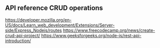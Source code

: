 ## API reference CRUD operations
https://developer.mozilla.org/en-US/docs/Learn_web_development/Extensions/Server-side/Express_Nodejs/routes
https://www.freecodecamp.org/news/create-crud-api-project/
https://www.geeksforgeeks.org/node-js/rest-api-introduction/